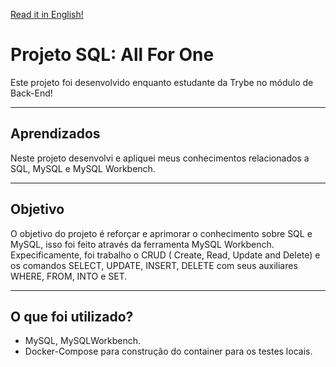 
[Read it in English!](./README-Eng.md)

# Projeto SQL: All For One
Este projeto foi desenvolvido enquanto estudante da Trybe no módulo de Back-End!

---
## Aprendizados
Neste projeto desenvolvi e apliquei meus conhecimentos relacionados a SQL, MySQL e MySQL Workbench.

---
## Objetivo
O objetivo do projeto é reforçar e aprimorar o conhecimento sobre SQL e MySQL, isso foi feito através da ferramenta MySQL Workbench.
Expecificamente, foi trabalho o CRUD ( Create, Read, Update and Delete) e os comandos SELECT, UPDATE, INSERT, DELETE com seus auxiliares WHERE, FROM, INTO e SET.

---
## O que foi utilizado?
 - MySQL, MySQLWorkbench.
 - Docker-Compose para construção do container para os testes locais.

 
